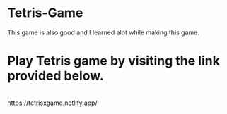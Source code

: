 # Tetris-Game
This game is also good and I learned alot while making this game.

# Play Tetris game by visiting the link provided below.
<br/>
https://tetrisxgame.netlify.app/
